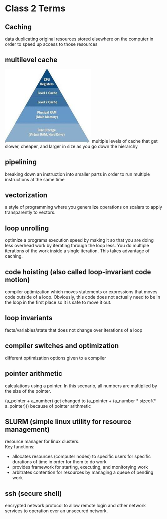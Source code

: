 Class 2 Terms
=================

## Caching
data duplicating original resources stored elsewhere on the computer in order to speed up access to those resources
## multilevel cache
![](class_2_terms-images/5e331351b7971ec7cac55eeaa5e9d1e9.png)
multiple levels of cache that get slower, cheaper, and larger in size as you go down the hierarchy
## pipelining
breaking down an instruction into smaller parts in order to run multiple instructions at the same time
## vectorization  
a style of programming where you generalize operations on scalars to apply transparently to vectors.
## loop unrolling
optimize a programs execution speed by making it so that you are doing less overhead work by iterating through the loop less. You do multiple iterations of the work inside a single iteration. This takes advantage of caching.
## code hoisting (also called loop-invariant code motion)
compiler optimization which moves statements or expressions that moves code outside of a loop. Obviously, this code does not actually need to be in the loop in the first place so it is safe to move it out.
## loop invariants
facts/variables/state that does not change over iterations of a loop
## compiler switches and optimization
different optimization options given to a compiler  
## pointer arithmetic
calculations using a pointer. In this scenario, all numbers are multiplied by the size of the pointer.

(a_pointer + a_number)
get changed to
(a_pointer + (a_number * sizeof(* a_pointer)))
because of pointer arithmetic

## SLURM (simple linux utility for resource management)
resource manager for linux clusters.  
Key functions:
 * allocates resources (computer nodes) to specific users for specific durations of time in order for them to do work
 * provides framework for starting, executing, and monitorying work
 * arbitrates contention for resources by managing a queue of pending work  

## ssh (secure shell)
encrypted network protocol to allow remote login and other network services to operation over an unsecured network.
